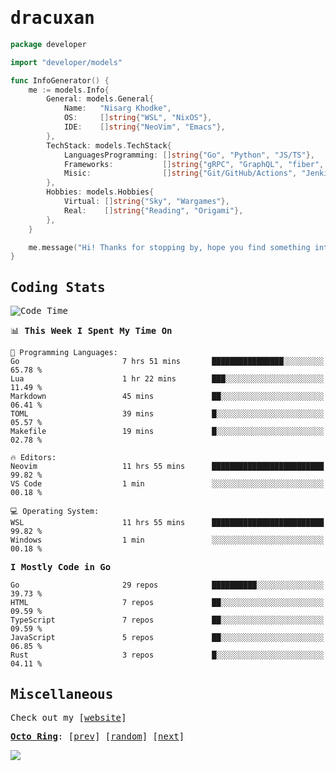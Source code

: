 <!-- Banner -->
<!--
<img src="https://i.imgur.com/mz4ym1F.png" style="max-height:550px"/>
-->


<samp>
	
<!-- Coded Intro -->
	
# dracuxan

```go
package developer

import "developer/models"

func InfoGenerator() {
	me := models.Info{
		General: models.General{
			Name:   "Nisarg Khodke",
			OS:     []string{"WSL", "NixOS"},
			IDE:    []string{"NeoVim", "Emacs"},
		},
		TechStack: models.TechStack{
			LanguagesProgramming: []string{"Go", "Python", "JS/TS"},
			Frameworks: 	      []string{"gRPC", "GraphQL", "fiber", "flask", "React.js", "Next.js"},
			Misic:                []string{"Git/GitHub/Actions", "Jenkins", "Docker"},
		},
		Hobbies: models.Hobbies{
			Virtual: []string{"Sky", "Wargames"},
			Real:    []string{"Reading", "Origami"},
		},		
	}

	me.message("Hi! Thanks for stopping by, hope you find something interesting!") 
}
```

## Coding Stats


<!--START_SECTION:waka-->
![Code Time](http://img.shields.io/badge/Code%20Time-325%20hrs%2046%20mins-blue)

📊 **This Week I Spent My Time On** 

```text
💬 Programming Languages: 
Go                       7 hrs 51 mins       ████████████████░░░░░░░░░   65.78 % 
Lua                      1 hr 22 mins        ███░░░░░░░░░░░░░░░░░░░░░░   11.49 % 
Markdown                 45 mins             ██░░░░░░░░░░░░░░░░░░░░░░░   06.41 % 
TOML                     39 mins             █░░░░░░░░░░░░░░░░░░░░░░░░   05.57 % 
Makefile                 19 mins             █░░░░░░░░░░░░░░░░░░░░░░░░   02.78 % 

🔥 Editors: 
Neovim                   11 hrs 55 mins      █████████████████████████   99.82 % 
VS Code                  1 min               ░░░░░░░░░░░░░░░░░░░░░░░░░   00.18 % 

💻 Operating System: 
WSL                      11 hrs 55 mins      █████████████████████████   99.82 % 
Windows                  1 min               ░░░░░░░░░░░░░░░░░░░░░░░░░   00.18 % 
```

**I Mostly Code in Go** 

```text
Go                       29 repos            ██████████░░░░░░░░░░░░░░░   39.73 % 
HTML                     7 repos             ██░░░░░░░░░░░░░░░░░░░░░░░   09.59 % 
TypeScript               7 repos             ██░░░░░░░░░░░░░░░░░░░░░░░   09.59 % 
JavaScript               5 repos             ██░░░░░░░░░░░░░░░░░░░░░░░   06.85 % 
Rust                     3 repos             █░░░░░░░░░░░░░░░░░░░░░░░░   04.11 % 
```




<!--END_SECTION:waka-->

## Miscellaneous

Check out my [[website](https://bynisarg.in/)]

[**Octo Ring**](https://octo-ring.com/):
[[prev](https://octo-ring.com/p/dracuxan/prev)]  [[random](https://octo-ring.com/p/dracuxan/random)]  [[next](https://octo-ring.com/p/dracuxan/next)]

![](https://komarev.com/ghpvc/?username=dracuxan&style=flat-square)

</samp>

